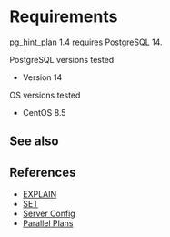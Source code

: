 # Requirements

pg_hint_plan 1.4 requires PostgreSQL 14.

PostgreSQL versions tested

- Version 14

OS versions tested

- CentOS 8.5

See also
--------

## References

- [EXPLAIN](http://www.postgresql.org/docs/current/static/sql-explain.html)
- [SET](http://www.postgresql.org/docs/current/static/sql-set.html)
- [Server Config](http://www.postgresql.org/docs/current/static/runtime-config.html)
- [Parallel Plans](http://www.postgresql.org/docs/current/static/parallel-plans.html)
